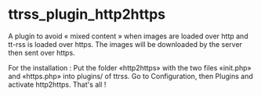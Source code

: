 # ttrss_plugin_http2https
A plugin to avoid « mixed content » when images are loaded over http and tt-rss is loaded over https.
The images will be downloaded by the server then sent over https.

For the installation :
Put the folder «http2https» with the two files «init.php» and «https.php» into plugins/ of ttrss.
Go to Configuration, then Plugins and activate http2https.
That's all !

